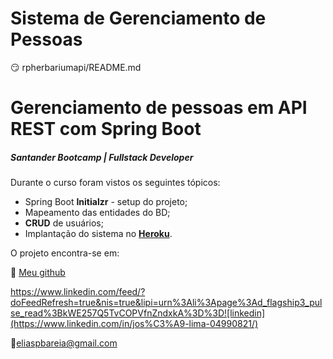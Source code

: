 # Sistema de Gerenciamento de Pessoas



:smirk: rpherbariumapi/README.md

# Gerenciamento de pessoas em API REST com Spring Boot

##### Santander Bootcamp | Fullstack Developer

Durante o curso foram vistos os seguintes tópicos:

- Spring Boot **Initialzr** - setup do projeto;
- Mapeamento das entidades do BD;
- **CRUD** de usuários;
- Implantação do sistema no [**Heroku**](https://www.heroku.com).

O projeto encontra-se em:

🙏 [Meu github](https://github.com/herbariorum/rpherbariumapi)

https://www.linkedin.com/feed/?doFeedRefresh=true&nis=true&lipi=urn%3Ali%3Apage%3Ad_flagship3_pulse_read%3BkWE257Q5TvCOPVfnZndxkA%3D%3D![linkedin](https://www.linkedin.com/in/jos%C3%A9-lima-04990821/)

:e-mail:eliaspbareia@gmail.com

